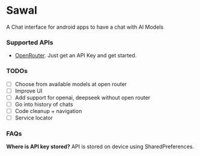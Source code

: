 # Sawal

A Chat interface for android apps to have a chat with AI Models

### Supported APIs
- [OpenRouter](https://openrouter.ai/). Just get an API Key and get started.


### TODOs
- [ ] Choose from available models at open router
- [ ] Improve UI
- [ ] Add support for openai, deepseek without open router
- [ ] Go into history of chats
- [ ] Code cleanup + navigation
- [ ] Service locator

### FAQs

**Where is API key stored?**
API is stored on device using SharedPreferences.